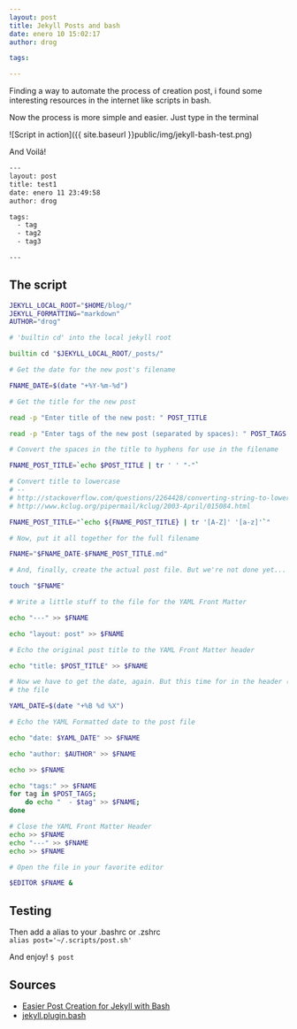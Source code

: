 ```yaml
---
layout: post
title: Jekyll Posts and bash
date: enero 10 15:02:17
author: drog

tags:

---
```


Finding a way to automate the process of creation post, i found some interesting resources in the internet like scripts in bash.

Now the process is more simple and easier.
Just type in the terminal

![Script in action]({{ site.baseurl }}public/img/jekyll-bash-test.png)

<!--more-->

And Voilá!

``` bash
---
layout: post
title: test1
date: enero 11 23:49:58
author: drog

tags:
  - tag
  - tag2
  - tag3

---
```

## The script

``` bash
JEKYLL_LOCAL_ROOT="$HOME/blog/"
JEKYLL_FORMATTING="markdown"
AUTHOR="drog"

# 'builtin cd' into the local jekyll root

builtin cd "$JEKYLL_LOCAL_ROOT/_posts/"

# Get the date for the new post's filename

FNAME_DATE=$(date "+%Y-%m-%d")

# Get the title for the new post

read -p "Enter title of the new post: " POST_TITLE

read -p "Enter tags of the new post (separated by spaces): " POST_TAGS

# Convert the spaces in the title to hyphens for use in the filename

FNAME_POST_TITLE=`echo $POST_TITLE | tr ' ' "-"`

# Convert title to lowercase
# --
# http://stackoverflow.com/questions/2264428/converting-string-to-lower-case-in-bash-shell-scripting
# http://www.kclug.org/pipermail/kclug/2003-April/015084.html

FNAME_POST_TITLE="`echo ${FNAME_POST_TITLE} | tr '[A-Z]' '[a-z]'`"

# Now, put it all together for the full filename

FNAME="$FNAME_DATE-$FNAME_POST_TITLE.md"

# And, finally, create the actual post file. But we're not done yet...

touch "$FNAME"

# Write a little stuff to the file for the YAML Front Matter

echo "---" >> $FNAME

echo "layout: post" >> $FNAME

# Echo the original post title to the YAML Front Matter header

echo "title: $POST_TITLE" >> $FNAME

# Now we have to get the date, again. But this time for in the header (YAML Front Matter) of
# the file

YAML_DATE=$(date "+%B %d %X")

# Echo the YAML Formatted date to the post file

echo "date: $YAML_DATE" >> $FNAME

echo "author: $AUTHOR" >> $FNAME

echo >> $FNAME

echo "tags:" >> $FNAME	
for tag in $POST_TAGS; 
	do echo "  - $tag" >> $FNAME; 
done

# Close the YAML Front Matter Header
echo >> $FNAME
echo "---" >> $FNAME
echo >> $FNAME

# Open the file in your favorite editor

$EDITOR $FNAME &

```

## Testing

Then add a alias to your .bashrc or .zshrc   
`alias post='~/.scripts/post.sh'`

And enjoy!
`$ post`

## Sources

* [Easier Post Creation for Jekyll with Bash](http://nateeagle.com/2011/09/21/easier-post-creation-for-jekyll-with-bash/
)
* [jekyll.plugin.bash](https://github.com/aziz/dotfiles/blob/master/bash/plugins/jekyll.plugin.bash)


